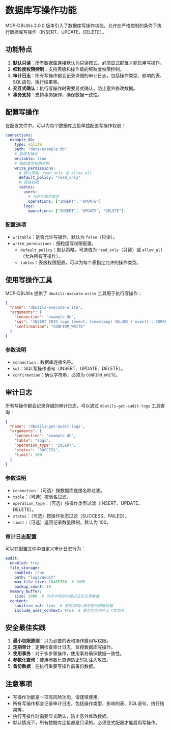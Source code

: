 # 数据库写操作功能

MCP-DBUtils 2.0.0 版本引入了数据库写操作功能，允许在严格控制的条件下执行数据库写操作（INSERT、UPDATE、DELETE）。

## 功能特点

1. **默认只读**：所有数据库连接默认为只读模式，必须显式配置才能启用写操作。
2. **细粒度权限控制**：支持表级和操作级的细粒度权限控制。
3. **审计日志**：所有写操作都会记录详细的审计日志，包括操作类型、影响的表、SQL语句、执行结果等。
4. **交互式确认**：执行写操作时需要显式确认，防止意外修改数据。
5. **事务支持**：支持事务操作，确保数据一致性。

## 配置写操作

在配置文件中，可以为每个数据库连接单独配置写操作权限：

```yaml
connections:
  example_db:
    type: sqlite
    path: "data/example.db"
    # 启用写操作
    writable: true
    # 细粒度写权限控制
    write_permissions:
      # 默认策略：read_only 或 allow_all
      default_policy: "read_only"
      # 表级权限
      tables:
        users:
          # 允许的操作类型
          operations: ["INSERT", "UPDATE"]
        logs:
          operations: ["INSERT", "UPDATE", "DELETE"]
```

### 配置选项

- `writable`：是否允许写操作，默认为 `false`（只读）。
- `write_permissions`：细粒度写权限配置。
  - `default_policy`：默认策略，可选值为 `read_only`（只读）或 `allow_all`（允许所有写操作）。
  - `tables`：表级权限配置，可以为每个表指定允许的操作类型。

## 使用写操作工具

MCP-DBUtils 提供了 `dbutils-execute-write` 工具用于执行写操作：

```json
{
  "name": "dbutils-execute-write",
  "arguments": {
    "connection": "example_db",
    "sql": "INSERT INTO logs (event, timestamp) VALUES ('event1', CURRENT_TIMESTAMP)",
    "confirmation": "CONFIRM_WRITE"
  }
}
```

### 参数说明

- `connection`：数据库连接名称。
- `sql`：SQL写操作语句（INSERT、UPDATE、DELETE）。
- `confirmation`：确认字符串，必须为 `CONFIRM_WRITE`。

## 审计日志

所有写操作都会记录详细的审计日志，可以通过 `dbutils-get-audit-logs` 工具查询：

```json
{
  "name": "dbutils-get-audit-logs",
  "arguments": {
    "connection": "example_db",
    "table": "logs",
    "operation_type": "INSERT",
    "status": "SUCCESS",
    "limit": 100
  }
}
```

### 参数说明

- `connection`：（可选）按数据库连接名称过滤。
- `table`：（可选）按表名过滤。
- `operation_type`：（可选）按操作类型过滤（INSERT、UPDATE、DELETE）。
- `status`：（可选）按操作状态过滤（SUCCESS、FAILED）。
- `limit`：（可选）返回记录数量限制，默认为 100。

### 审计日志配置

可以在配置文件中自定义审计日志行为：

```yaml
audit:
  enabled: true
  file_storage:
    enabled: true
    path: "logs/audit"
    max_file_size: 10485760  # 10MB
    backup_count: 10
  memory_buffer:
    size: 1000  # 内存中保存的最近日志记录数量
  content:
    sanitize_sql: true  # 是否对SQL语句进行脱敏处理
    include_user_context: true  # 是否包含用户上下文信息
```

## 安全最佳实践

1. **最小权限原则**：只为必要的表和操作启用写权限。
2. **定期审计**：定期检查审计日志，监控数据库写操作。
3. **使用事务**：对于多步骤操作，使用事务确保数据一致性。
4. **参数化查询**：使用参数化查询防止SQL注入攻击。
5. **备份数据**：在执行重要写操作前备份数据。

## 注意事项

- 写操作功能是一项高风险功能，请谨慎使用。
- 所有写操作都会记录审计日志，包括操作类型、影响的表、SQL语句、执行结果等。
- 执行写操作时需要显式确认，防止意外修改数据。
- 默认情况下，所有数据库连接都是只读的，必须显式配置才能启用写操作。
